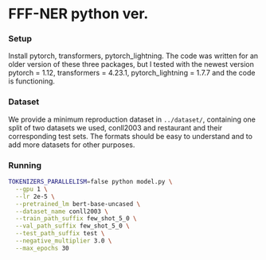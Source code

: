 # FFF-NER python ver.

### Setup
Install pytorch, transformers, pytorch_lightning. 
The code was written for an older version of these three packages, but I tested with the newest version 
pytorch = 1.12, transformers = 4.23.1, pytorch_lightning = 1.7.7 and the code is functioning.

### Dataset
We provide a minimum reproduction dataset in `../dataset/`, containing one split of two datasets we used, conll2003 and restaurant and their corresponding test sets.
The formats should be easy to understand and to add more datasets for other purposes.

### Running
```bash
TOKENIZERS_PARALLELISM=false python model.py \
  --gpu 1 \
  --lr 2e-5 \
  --pretrained_lm bert-base-uncased \
  --dataset_name conll2003 \
  --train_path_suffix few_shot_5_0 \
  --val_path_suffix few_shot_5_0 \
  --test_path_suffix test \
  --negative_multiplier 3.0 \
  --max_epochs 30
```
